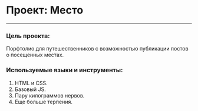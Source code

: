 # Проект: Место
------ 

### Цель проекта:
Порфтолио для путешественников с возможностью публикации постов о посещенных местах.

### Используемые языки и инструменты:
1. HTML и CSS.
2. Базовый JS.
3. Пару килограммов нервов.
4. Еще больше терпения.
